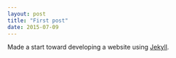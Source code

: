 ```yaml
---
layout: post
title: "First post"
date: 2015-07-09
---
```


Made a start toward developing a website using [Jekyll](http://jekyllrb.com).  
